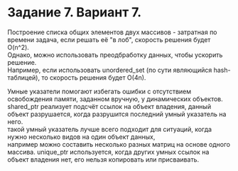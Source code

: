 # Задание 7. Вариант 7.

Построение списка общих элементов двух массивов - затратная по времени задача, если решать её "в лоб", скорость решения будет O(n^2).  
Однако, можно использовать преодбработку данных, чтобы ускорить решение.  
Например, если использовать unordered_set (по сути являющийся hash-таблицей), то скорость решения будет O(4n).  

Умные указатели помогают избегать ошибки с отсутствием освобождения памяти, заданном вручную, у динамических объектов.  
shared_ptr реализует подсчёт ссылок на объект владения, данный объект разрушается, когда разрушится последний умный указатель на него.  
такой умный указатель лучше всего подходит для ситуаций, когда нужно несколько видов на один объект данных,  
например можно составить несколько разных матриц на основе одного массива.
unique_ptr используется, когда других умных ссылок на объект владения нет, его нельзя копировать или присваивать.
